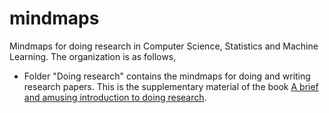 # mindmaps
 Mindmaps for doing research in Computer Science, Statistics and Machine Learning. The organization is as follows,
 - Folder "Doing research" contains the mindmaps for doing and writing research papers. This is the supplementary material of the book <a href='https://www.amazon.com/dp/B0C96ZTNBV'>A brief and amusing introduction to doing research</a>. 
